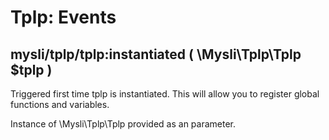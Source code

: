 # Tplp: Events

## mysli/tplp/tplp:instantiated ( \Mysli\Tplp\Tplp $tplp )

Triggered first time tplp is instantiated. This will allow you to register global
functions and variables.

Instance of \Mysli\Tplp\Tplp provided as an parameter.
